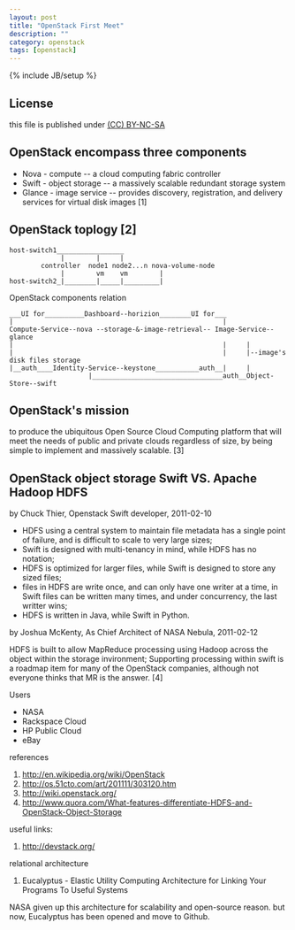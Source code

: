 ```yaml
---
layout: post
title: "OpenStack First Meet"
description: ""
category: openstack
tags: [openstack]
---
```

{% include JB/setup %}
## License
this file is published under [(CC) BY-NC-SA](http://creativecommons.org/licenses/by-nc-sa/3.0/)

## OpenStack encompass three components
* Nova - compute -- a cloud computing fabric controller
* Swift - object storage -- a massively scalable redundant storage system
* Glance - image service -- provides discovery, registration, and delivery services for virtual disk images [1]

## OpenStack toplogy [2]

    host-switch1_________________
                 |        |     |
            controller  node1 node2...n nova-volume-node
                 |        vm    vm        |
    host-switch2_|________|_____|_________|

OpenStack components relation

    ___UI for__________Dashboard--horizion________UI for___
    |                                                     |
    Compute-Service--nova --storage-&-image-retrieval-- Image-Service--glance
    |                                                     |     |
    |                                                     |     |--image's disk files storage
    |__auth____Identity-Service--keystone___________auth__|     |
                        |_________________________________auth__Object-Store--swift

## OpenStack's mission
  to produce the ubiquitous Open Source Cloud Computing platform that will meet the needs of public and private clouds regardless of size, by being simple to implement and massively scalable. [3]

## OpenStack object storage Swift VS. Apache Hadoop HDFS
by Chuck Thier, Openstack Swift developer, 2011-02-10
* HDFS using a central system to maintain file metadata has a single point of failure, and is difficult to scale to very large sizes;
* Swift is designed with multi-tenancy in mind, while HDFS has no notation;
* HDFS is optimized for larger files, while Swift is designed to store any sized files;
* files in HDFS are write once, and can only have one writer at a time, in Swift files can be written many times, and under concurrency, the last writter wins;
* HDFS is written in Java, while Swift in Python.

by Joshua McKenty, As Chief Architect of NASA Nebula, 2011-02-12

  HDFS is built to allow MapReduce processing using Hadoop across the object within the storage invironment; Supporting processing within swift is a roadmap item for many of the OpenStack companies, although not everyone thinks that MR is the answer. [4]

Users
* NASA
* Rackspace Cloud
* HP Public Cloud
* eBay

references
1. http://en.wikipedia.org/wiki/OpenStack
2. http://os.51cto.com/art/201111/303120.htm
3. http://wiki.openstack.org/
4. http://www.quora.com/What-features-differentiate-HDFS-and-OpenStack-Object-Storage

useful links:

1. http://devstack.org/

relational architecture

1. Eucalyptus - Elastic Utility Computing Architecture for Linking Your Programs To Useful Systems

NASA given up this architecture for scalability and open-source reason. but now, Eucalyptus has been opened and move to Github.
